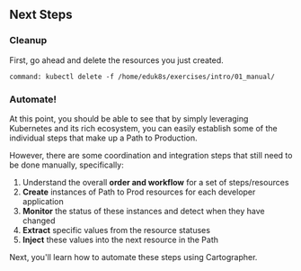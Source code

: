 ## Next Steps

### Cleanup

First, go ahead and delete the resources you just created.
```terminal:execute
command: kubectl delete -f /home/eduk8s/exercises/intro/01_manual/
```

### Automate!

At this point, you should be able to see that by simply leveraging Kubernetes and its rich ecosystem, you can easily establish some of the individual steps that make up a Path to Production.

However, there are some coordination and integration steps that still need to be done manually, specifically:
1. Understand the overall **order and workflow** for a set of steps/resources
2. **Create** instances of Path to Prod resources for each developer application
3. **Monitor** the status of these instances and detect when they have changed
4. **Extract** specific values from the resource statuses
5. **Inject** these values into the next resource in the Path

Next, you'll learn how to automate these steps using Cartographer.